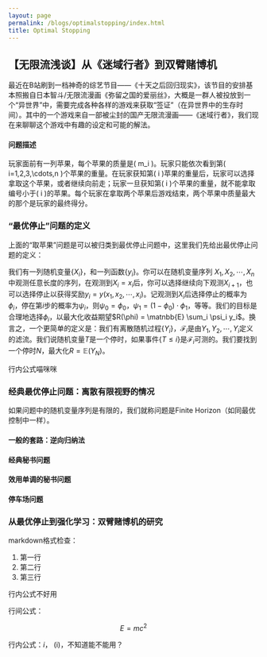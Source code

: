 ```yaml
---
layout: page
permalink: /blogs/optimalstopping/index.html
title: Optimal Stopping
---
```


## 【无限流浅谈】从《迷域行者》到双臂赌博机

最近在B站刷到一档神奇的综艺节目——《十天之后回归现实》，该节目的安排基本照搬自日本智斗/无限流漫画《弥留之国的爱丽丝》，大概是一群人被投放到一个“异世界”中，需要完成各种各样的游戏来获取“签证”（在异世界中的生存时间）。其中的一个游戏来自一部被尘封的国产无限流漫画——《迷域行者》，我们现在来聊聊这个游戏中有趣的设定和可能的解法。

#### 问题描述
玩家面前有一列苹果，每个苹果的质量是\( m_i \)。玩家只能依次看到第\( i=1,2,3,\cdots,n \)个苹果的重量。在玩家获知第\( i \)苹果的重量后，玩家可以选择拿取这个苹果，或者继续向前走；玩家一旦获知第\( i \)个苹果的重量，就不能拿取编号小于\( i \)的苹果。每个玩家在拿取两个苹果后游戏结束，两个苹果中质量最大的那个是玩家的最终得分。

### “最优停止”问题的定义

上面的“取苹果”问题是可以被归类到最优停止问题中，这里我们先给出最优停止问题的定义：

我们有一列随机变量$\{X_i\}$，和一列函数$\{y_i\}$。你可以在随机变量序列 $X_1,X_2,\cdots,X_n$ 中观测任意长度的序列，在观测到$X_i = x_i$后，你可以选择继续向下观测$X_{i+1}$，也可以选择停止以获得奖励$y_i = y(x_1,x_2,\cdots,x_i)$。记观测到$X_i$后选择停止的概率为$\phi_i$，停在第$i$步的概率为$\psi_i$，则$\psi_0 = \phi_0$，$\psi_1 = (1 - \phi_0) \cdot \phi_1$，等等。我们的目标是合理地选择$\phi_i$，以最大化收益期望$R(\phi)  = \matnbb{E} \sum_i \psi_i y_i$。换言之，一个更简单的定义是：我们有离散随机过程$\{Y_i\}$，$\mathcal{F}_i$是由$Y_1,Y_2,\cdots,Y_i$定义的滤流。我们说随机变量$T$是一个停时，如果事件$\{T \le i\}$是$\mathcal{F}_i$可测的。我们要找到一个停时$N$，最大化$R = \mathbb{E}(Y_N)$。

行内公式喵咪咪


### 经典最优停止问题：离散有限视野的情况

如果问题中的随机变量序列是有限的，我们就称问题是Finite Horizon（如同最优控制中一样）。

#### 一般的套路：逆向归纳法


#### 经典秘书问题



#### 效用单调的秘书问题



#### 停车场问题



### 从最优停止到强化学习：双臂赌博机的研究

markdown格式检查：
1. 第一行
2. 第二行
3. 第三行


行内公式不好用


行间公式：

$$E = mc^2$$

行内公式：$i$， \(i\)，不知道能不能用？
